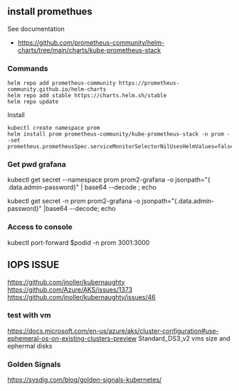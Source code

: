 ## install promethues 
See documentation 
 * https://github.com/prometheus-community/helm-charts/tree/main/charts/kube-prometheus-stack

### Commands
``` 
helm repo add prometheus-community https://prometheus-community.github.io/helm-charts
helm repo add stable https://charts.helm.sh/stable
helm repo update
```

Install 
```
kubectl create namespace prom
helm install prom prometheus-community/kube-prometheus-stack -n prom --set prometheus.prometheusSpec.serviceMonitorSelectorNilUsesHelmValues=false
```
### Get pwd grafana 
kubectl get secret --namespace prom prom2-grafana -o jsonpath="{​​​​​​​​.data.admin-password}​​​​​​​​" | base64 --decode ; echo

kubectl get secret -n prom prom2-grafana -o jsonpath="{.data.admin-password}" |base64 --decode; echo 

### Access to console 
 kubectl port-forward   $podid -n prom  3001:3000



## IOPS ISSUE 
https://github.com/jnoller/kubernaughty
https://github.com/Azure/AKS/issues/1373
https://github.com/jnoller/kubernaughty/issues/46





 ### test with vm 
 https://docs.microsoft.com/en-us/azure/aks/cluster-configuration#use-ephemeral-os-on-existing-clusters-preview
 Standard_DS3_v2 vms size and ephermal disks 


### Golden Signals 

https://sysdig.com/blog/golden-signals-kubernetes/